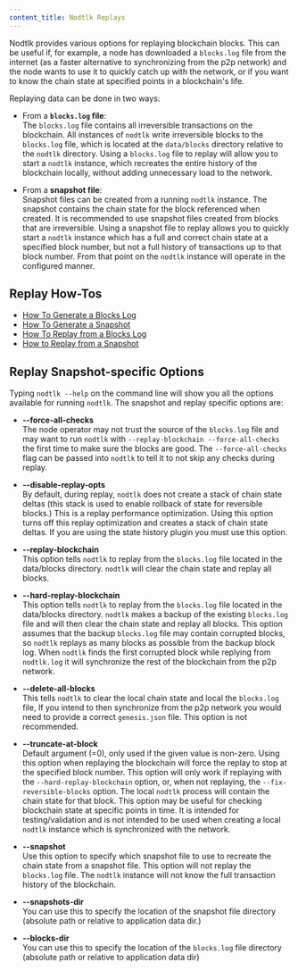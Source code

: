 ```yaml
---
content_title: Nodtlk Replays
---
```


Nodtlk provides various options for replaying blockchain blocks. This can be useful if, for example, a node has downloaded a `blocks.log` file from the internet (as a faster alternative to synchronizing from the p2p network) and the node wants to use it to quickly catch up with the network, or if you want to know the chain state at specified points in a blockchain's life.

Replaying data can be done in two ways:

- From a **`blocks.log` file**:  
The `blocks.log` file contains all irreversible transactions on the blockchain. All instances of `nodtlk` write irreversible blocks to the `blocks.log` file, which is located at the `data/blocks` directory relative to the `nodtlk` directory. Using a `blocks.log` file to replay will allow you to start a `nodtlk` instance, which recreates the entire history of the blockchain locally, without adding unnecessary load to the network.

- From a **snapshot file**:  
Snapshot files can be created from a running `nodtlk` instance. The snapshot contains the chain state for the block referenced when created. It is recommended to use snapshot files created from blocks that are irreversible. Using a snapshot file to replay allows you to quickly start a `nodtlk` instance which has a full and correct chain state at a specified block number, but not a full history of transactions up to that block number. From that point on the `nodtlk` instance will operate in the configured manner.

## Replay How-Tos

* [How To Generate a Blocks Log](how-to-generate-a-blocks.log.md)
* [How To Generate a Snapshot](how-to-generate-a-snapshot.md)
* [How To Replay from a Blocks Log](how-to-replay-from-a-blocks.log.md)
* [How to Replay from a Snapshot](how-to-replay-from-a-snapshot.md)

## Replay Snapshot-specific Options

Typing `nodtlk --help` on the command line will show you all the options available for running `nodtlk`. The snapshot and replay specific options are:

 - **--force-all-checks**  
The node operator may not trust the source of the `blocks.log` file and may want to run `nodtlk` with `--replay-blockchain --force-all-checks` the first time to make sure the blocks are good. The `--force-all-checks` flag can be passed into `nodtlk` to tell it to not skip any checks during replay.

 - **--disable-replay-opts**  
By default, during replay, `nodtlk` does not create a stack of chain state deltas (this stack is used to enable rollback of state for reversible blocks.) This is a replay performance optimization. Using this option turns off this replay optimization and creates a stack of chain state deltas. If you are using the state history plugin you must use this option.

 - **--replay-blockchain**  
This option tells `nodtlk` to replay from the `blocks.log` file located in the data/blocks directory. `nodtlk` will clear the chain state and replay all blocks.

 - **--hard-replay-blockchain**  
This option tells `nodtlk` to replay from the `blocks.log` file located in the data/blocks directory. `nodtlk` makes a backup of the existing `blocks.log` file and will then clear the chain state and replay all blocks. This option assumes that the backup `blocks.log` file may contain corrupted blocks, so `nodtlk` replays as many blocks as possible from the backup block log. When `nodtlk` finds the first corrupted block while replying from `nodtlk.log` it will synchronize the rest of the blockchain from the p2p network.

 - **--delete-all-blocks**  
This tells `nodtlk` to clear the local chain state and local the `blocks.log` file, If you intend to then synchronize from the p2p network you would need to provide a correct `genesis.json` file. This option is not recommended.

 - **--truncate-at-block**  
Default argument (=0), only used if the given value is non-zero.
Using this option when replaying the blockchain will force the replay to stop at the specified block number. This option will only work if replaying with the `--hard-replay-blockchain` option, or, when not replaying, the `--fix-reversible-blocks` option. The local `nodtlk` process will contain the chain state for that block. This option may be useful for checking blockchain state at specific points in time. It is intended for testing/validation and is not intended to be used when creating a local `nodtlk` instance which is synchronized with the network.  
 
 - **--snapshot**  
Use this option to specify which snapshot file to use to recreate the chain state from a snapshot file. This option will not replay the `blocks.log` file. The `nodtlk` instance will not know the full transaction history of the blockchain. 

 - **--snapshots-dir**  
You can use this to specify the location of the snapshot file directory  (absolute path or relative to application data dir.)

 - **--blocks-dir**  
You can use this to specify the location of the `blocks.log` file directory  (absolute path or relative to application data dir)
